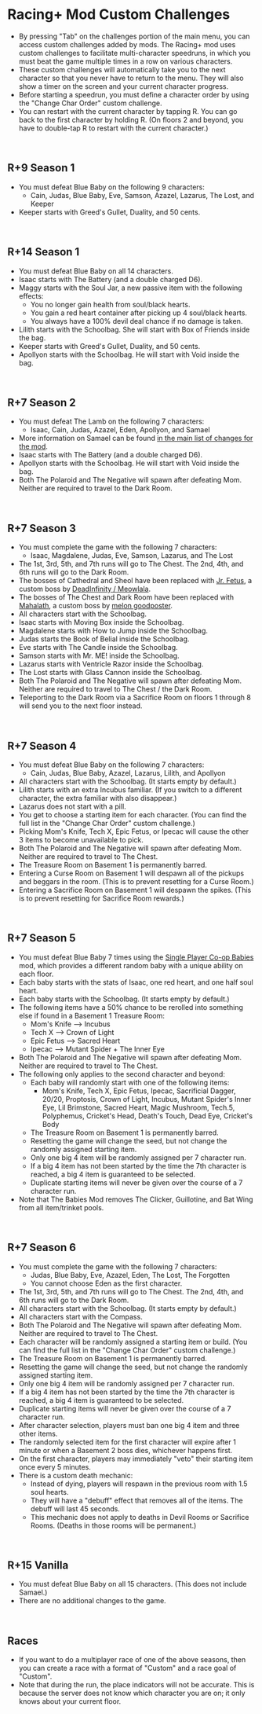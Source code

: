# Racing+ Mod Custom Challenges

* By pressing "Tab" on the challenges portion of the main menu, you can access custom challenges added by mods. The Racing+ mod uses custom challenges to facilitate multi-character speedruns, in which you must beat the game multiple times in a row on various characters.
* These custom challenges will automatically take you to the next character so that you never have to return to the menu. They will also show a timer on the screen and your current character progress.
* Before starting a speedrun, you must define a character order by using the "Change Char Order" custom challenge.
* You can restart with the current character by tapping R. You can go back to the first character by holding R. (On floors 2 and beyond, you have to double-tap R to restart with the current character.)

<br />

## R+9 Season 1

* You must defeat Blue Baby on the following 9 characters:
  * Cain, Judas, Blue Baby, Eve, Samson, Azazel, Lazarus, The Lost, and Keeper
* Keeper starts with Greed's Gullet, Duality, and 50 cents.

<br />

## R+14 Season 1

* You must defeat Blue Baby on all 14 characters.
* Isaac starts with The Battery (and a double charged D6).
* Maggy starts with the Soul Jar, a new passive item with the following effects:
  * You no longer gain health from soul/black hearts.
  * You gain a red heart container after picking up 4 soul/black hearts.
  * You always have a 100% devil deal chance if no damage is taken.
* Lilith starts with the Schoolbag. She will start with Box of Friends inside the bag.
* Keeper starts with Greed's Gullet, Duality, and 50 cents.
* Apollyon starts with the Schoolbag. He will start with Void inside the bag.

<br />

## R+7 Season 2

* You must defeat The Lamb on the following 7 characters:
  * Isaac, Cain, Judas, Azazel, Eden, Apollyon, and Samael
* More information on Samael can be found [in the main list of changes for the mod](https://github.com/Zamiell/isaac-racing-client/blob/master/mod/CHANGES.md#other-mods-included).
* Isaac starts with The Battery (and a double charged D6).
* Apollyon starts with the Schoolbag. He will start with Void inside the bag.
* Both The Polaroid and The Negative will spawn after defeating Mom. Neither are required to travel to the Dark Room.

<br />

## R+7 Season 3

* You must complete the game with the following 7 characters:
  * Isaac, Magdalene, Judas, Eve, Samson, Lazarus, and The Lost
* The 1st, 3rd, 5th, and 7th runs will go to The Chest. The 2nd, 4th, and 6th runs will go to the Dark Room.
* The bosses of Cathedral and Sheol have been replaced with [Jr. Fetus](http://steamcommunity.com/sharedfiles/filedetails/?id=1145038762), a custom boss by [DeadInfinity / Meowlala](http://steamcommunity.com/profiles/76561198172774482/myworkshopfiles/?appid=250900).
* The bosses of The Chest and Dark Room have been replaced with [Mahalath](http://steamcommunity.com/sharedfiles/filedetails/?id=960253826), a custom boss by [melon goodposter](http://steamcommunity.com/id/pleasebecareful).
* All characters start with the Schoolbag.
* Isaac starts with Moving Box inside the Schoolbag.
* Magdalene starts with How to Jump inside the Schoolbag.
* Judas starts the Book of Belial inside the Schoolbag.
* Eve starts with The Candle inside the Schoolbag.
* Samson starts with Mr. ME! inside the Schoolbag.
* Lazarus starts with Ventricle Razor inside the Schoolbag.
* The Lost starts with Glass Cannon inside the Schoolbag.
* Both The Polaroid and The Negative will spawn after defeating Mom. Neither are required to travel to The Chest / the Dark Room.
* Teleporting to the Dark Room via a Sacrifice Room on floors 1 through 8 will send you to the next floor instead.

<br />

## R+7 Season 4

* You must defeat Blue Baby on the following 7 characters:
  * Cain, Judas, Blue Baby, Azazel, Lazarus, Lilith, and Apollyon
* All characters start with the Schoolbag. (It starts empty by default.)
* Lilith starts with an extra Incubus familiar. (If you switch to a different character, the extra familiar with also disappear.)
* Lazarus does not start with a pill.
* You get to choose a starting item for each character. (You can find the full list in the "Change Char Order" custom challenge.)
* Picking Mom's Knife, Tech X, Epic Fetus, or Ipecac will cause the other 3 items to become unavailable to pick.
* Both The Polaroid and The Negative will spawn after defeating Mom. Neither are required to travel to The Chest.
* The Treasure Room on Basement 1 is permanently barred.
* Entering a Curse Room on Basement 1 will despawn all of the pickups and beggars in the room. (This is to prevent resetting for a Curse Room.)
* Entering a Sacrifice Room on Basement 1 will despawn the spikes. (This is to prevent resetting for Sacrifice Room rewards.)

<br />

## R+7 Season 5

* You must defeat Blue Baby 7 times using the [Single Player Co-op Babies](https://bindingofisaacrebirth.gamepedia.com/index.php?title=User:Zamie/Co-op&profile=no) mod, which provides a different random baby with a unique ability on each floor.
* Each baby starts with the stats of Isaac, one red heart, and one half soul heart.
* Each baby starts with the Schoolbag. (It starts empty by default.)
* The following items have a 50% chance to be rerolled into something else if found in a Basement 1 Treasure Room:
  * Mom's Knife --> Incubus
  * Tech X --> Crown of Light
  * Epic Fetus --> Sacred Heart
  * Ipecac --> Mutant Spider + The Inner Eye
* Both The Polaroid and The Negative will spawn after defeating Mom. Neither are required to travel to The Chest.
* The following only applies to the second character and beyond:
  * Each baby will randomly start with one of the following items:
    * Mom's Knife, Tech X, Epic Fetus, Ipecac, Sacrificial Dagger, 20/20, Proptosis, Crown of Light, Incubus, Mutant Spider's Inner Eye, Lil Brimstone, Sacred Heart, Magic Mushroom, Tech.5, Polyphemus, Cricket's Head, Death's Touch, Dead Eye, Cricket's Body
  * The Treasure Room on Basement 1 is permanently barred.
  * Resetting the game will change the seed, but not change the randomly assigned starting item.
  * Only one big 4 item will be randomly assigned per 7 character run.
  * If a big 4 item has not been started by the time the 7th character is reached, a big 4 item is guaranteed to be selected.
  * Duplicate starting items will never be given over the course of a 7 character run.
* Note that The Babies Mod removes The Clicker, Guillotine, and Bat Wing from all item/trinket pools.

<br />

## R+7 Season 6

* You must complete the game with the following 7 characters:
  * Judas, Blue Baby, Eve, Azazel, Eden, The Lost, The Forgotten
  * You cannot choose Eden as the first character.
* The 1st, 3rd, 5th, and 7th runs will go to The Chest. The 2nd, 4th, and 6th runs will go to the Dark Room.
* All characters start with the Schoolbag. (It starts empty by default.)
* All characters start with the Compass.
* Both The Polaroid and The Negative will spawn after defeating Mom. Neither are required to travel to The Chest.
* Each character will be randomly assigned a starting item or build. (You can find the full list in the "Change Char Order" custom challenge.)
* The Treasure Room on Basement 1 is permanently barred.
* Resetting the game will change the seed, but not change the randomly assigned starting item.
* Only one big 4 item will be randomly assigned per 7 character run.
* If a big 4 item has not been started by the time the 7th character is reached, a big 4 item is guaranteed to be selected.
* Duplicate starting items will never be given over the course of a 7 character run.
* After character selection, players must ban one big 4 item and three other items.
* The randomly selected item for the first character will expire after 1 minute or when a Basement 2 boss dies, whichever happens first.
* On the first character, players may immediately "veto" their starting item once every 5 minutes.
* There is a custom death mechanic:
  * Instead of dying, players will respawn in the previous room with 1.5 soul hearts.
  * They will have a "debuff" effect that removes all of the items. The debuff will last 45 seconds.
  * This mechanic does not apply to deaths in Devil Rooms or Sacrifice Rooms. (Deaths in those rooms will be permanent.)

<br />

<!--
## R+7 Seeded

* This challenge was only available in Q4 2018. A new version may be released in the future.
* You must defeat Blue Baby on the following 7 characters:
  * Isaac, Magdalene, Lazarus, Eden, The Lost, Apollyon, The Forgotten
  * These characters were randomly selected before the release of this challenge.
* Each run is played on the following 7 seeds:
  * 4PME M424, JFSC 2WW7, WEFG XQ6F, 4FAH GTDX, 3J46 P8BJ, 9YHG YKXH, BQ9S MATW
  * These seeds were randomly selected before the release of the challenge.
  * Resetting will not change the current character's seed.
  * The seeds are given in pre-set order and cannot be customized.
* All characters start with The Mind in addition to their other vanilla starting items. (This is a quality of life change to avoid having to refer to your notes as you play through each seed.)
* Runs for this challenge/category should not be uploaded to Speedrun.com until the season is over. (This ensures that everyone can find their own strategies and it keeps the winner a surprise until the very end!)
* Unlike the other challenges, exiting and going into a normal run will not cancel the speedrun (due to technical reasons). To set the game back to normal, use the "Finished" item that spawns in the starting room of the first character.

<br />
-->

## R+15 Vanilla

* You must defeat Blue Baby on all 15 characters. (This does not include Samael.)
* There are no additional changes to the game.

<br />

## Races

* If you want to do a multiplayer race of one of the above seasons, then you can create a race with a format of "Custom" and a race goal of "Custom".
* Note that during the run, the place indicators will not be accurate. This is because the server does not know which character you are on; it only knows about your current floor.
